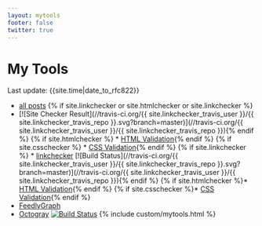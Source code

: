 ```yaml
---
layout: mytools
footer: false
twitter: true
---
```


# My Tools

Last update: {{site.time|date_to_rfc822}}

* [all posts](/posts.html)
{% if site.linkchecker or site.htmlchecker or site.linkchecker %}
* [![Site Checker Result](//travis-ci.org/{{ site.linkchecker_travis_user }}/{{ site.linkchecker_travis_repo }}.svg?branch=master)](//travis-ci.org/{{ site.linkchecker_travis_user }}/{{ site.linkchecker_travis_repo }}){% endif %}
{% if site.htmlchecker %}    * [HTML Validation](/htmlchecker.html){% endif %}
{% if site.csschecker %}    * [CSS Validation](/csschecker.html){% endif %}
{% if site.linkchecker %}    * [linkchecker](/linkchecker.html) [![Build Status](//travis-ci.org/{{ site.linkchecker_travis_user }}/{{ site.linkchecker_travis_repo }}.svg?branch=master)](//travis-ci.org/{{ site.linkchecker_travis_user }}/{{ site.linkchecker_travis_repo }}){% endif %}
{% if site.htmlchecker %}* [HTML Validation](/htmlchecker.html){% endif %}
{% if site.csschecker %}* [CSS Validation](/csschecker.html){% endif %}
* [FeedlyGraph](http://www.feedlygraph.info/graph?feedid=feed/{{site.url}}{{site.subscribe_rss}})
* [Octogray](//github.com/rcmdnk/octogray) [![Build Status](//travis-ci.org/rcmdnk/octogray.svg?branch=master)](//travis-ci.org/rcmdnk/octogray)
{% include custom/mytools.html %}
